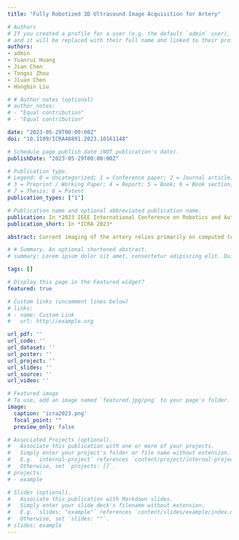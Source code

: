 ```yaml
---
title: "Fully Robotized 3D Ultrasound Image Acquisition for Artery"

# Authors
# If you created a profile for a user (e.g. the default `admin` user), write the username (folder name) here 
# and it will be replaced with their full name and linked to their profile.
authors:
- admin
- Yuanrui Huang 
- Jian Chen
- Tongxi Zhou
- Jiuan Chen  
- Hongbin Liu

# # Author notes (optional)
# author_notes:
# - "Equal contribution"
# - "Equal contribution"

date: "2023-05-29T00:00:00Z"
doi: "10.1109/ICRA48891.2023.10161148"

# Schedule page publish date (NOT publication's date).
publishDate: "2023-05-29T00:00:00Z"

# Publication type.
# Legend: 0 = Uncategorized; 1 = Conference paper; 2 = Journal article;
# 3 = Preprint / Working Paper; 4 = Report; 5 = Book; 6 = Book section;
# 7 = Thesis; 8 = Patent
publication_types: ["1"]

# Publication name and optional abbreviated publication name.
publication: In *2023 IEEE International Conference on Robotics and Automation*
publication_short: In *ICRA 2023*

abstract: Current imaging of the artery relies primarily on computed tomography angiography (CTA), which requires contrast injections and exposure to radiation. In this paper, we present a method for fully autonomous artery 3D image acquisition using a linear ultrasound (US) probe and a 6 DoFs robot arm with a 3D camera. Robotic vessel acquisition can minimize tissue deformation and permit the reproduction of scans. Additionally, the robotic-based acquisition can provide more precise vessel position data that can be utilized for 3D reconstruction as a preoperative image. The first scanning point is determined by the 3D camera using a neural network for leg area estimation. A visual servo algorithm adjusts the in-plane motions using a cross-sectional vessel segmentation produced by a neural network with a UNet structure, while a US confidence map regulates the in-plane rotation. The robot is equipped with impedance control to maintain a constant and safe scan. Experiments on a leg phantom and a volunteer indicate that the robot can follow the vessel and modify its position to provide a sharper US image. The average error of phantom scanning in y-axis and z-axis are 0.2536mm and 0.2928mm, respectively, while the root means square error (RMSE) of contact force in the volunteer experiment is 0.2664N. In addition, a 3D vessel reconstruction demonstrates the possibility of robotic US acquisition as a preoperative image.

# # Summary. An optional shortened abstract.
# summary: Lorem ipsum dolor sit amet, consectetur adipiscing elit. Duis posuere tellus ac convallis placerat. Proin tincidunt magna sed ex sollicitudin condimentum.

tags: []

# Display this page in the Featured widget?
featured: true

# Custom links (uncomment lines below)
# links:
# - name: Custom Link
#   url: http://example.org

url_pdf: ''
url_code: ''
url_dataset: ''
url_poster: ''
url_project: ''
url_slides: ''
url_source: ''
url_video: ''

# Featured image
# To use, add an image named `featured.jpg/png` to your page's folder. 
image:
  caption: 'icra2023.png'
  focal_point: ""
  preview_only: false

# Associated Projects (optional).
#   Associate this publication with one or more of your projects.
#   Simply enter your project's folder or file name without extension.
#   E.g. `internal-project` references `content/project/internal-project/index.md`.
#   Otherwise, set `projects: []`.
# projects:
# - example

# Slides (optional).
#   Associate this publication with Markdown slides.
#   Simply enter your slide deck's filename without extension.
#   E.g. `slides: "example"` references `content/slides/example/index.md`.
#   Otherwise, set `slides: ""`.
# slides: example
---
```

